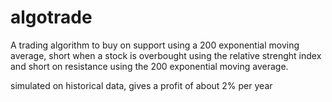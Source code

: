 # algotrade

A trading algorithm to buy on support using a 200 exponential moving average, short when a stock is overbought using the relative strenght index and short on resistance using the 200 exponential moving average.

simulated on historical data, gives a profit of about 2% per year
